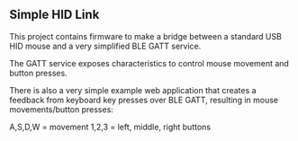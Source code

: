 ## Simple HID Link

This project contains firmware to make a bridge between a standard USB HID mouse and
a very simplified BLE GATT service.

The GATT service exposes characteristics to control mouse movement and button presses.

There is also a very simple example web application that creates a feedback from keyboard
key presses over BLE GATT, resulting in mouse movements/button presses:

A,S,D,W = movement
1,2,3 = left, middle, right buttons
